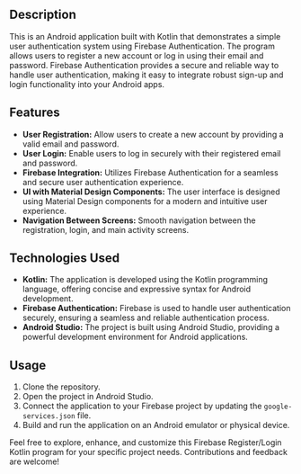 ## Description

This is an Android application built with Kotlin that demonstrates a simple user authentication system using Firebase Authentication. The program allows users to register a new account or log in using their email and password. Firebase Authentication provides a secure and reliable way to handle user authentication, making it easy to integrate robust sign-up and login functionality into your Android apps.

## Features

- **User Registration:** Allow users to create a new account by providing a valid email and password.
- **User Login:** Enable users to log in securely with their registered email and password.
- **Firebase Integration:** Utilizes Firebase Authentication for a seamless and secure user authentication experience.
- **UI with Material Design Components:** The user interface is designed using Material Design components for a modern and intuitive user experience.
- **Navigation Between Screens:** Smooth navigation between the registration, login, and main activity screens.

## Technologies Used

- **Kotlin:** The application is developed using the Kotlin programming language, offering concise and expressive syntax for Android development.
- **Firebase Authentication:** Firebase is used to handle user authentication securely, ensuring a seamless and reliable authentication process.
- **Android Studio:** The project is built using Android Studio, providing a powerful development environment for Android applications.

## Usage

1. Clone the repository.
2. Open the project in Android Studio.
3. Connect the application to your Firebase project by updating the `google-services.json` file.
4. Build and run the application on an Android emulator or physical device.

Feel free to explore, enhance, and customize this Firebase Register/Login Kotlin program for your specific project needs. Contributions and feedback are welcome!
